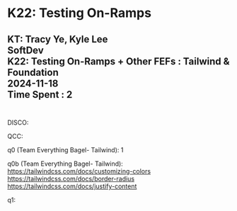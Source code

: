 # K22: Testing On-Ramps

KT: Tracy Ye, Kyle Lee <br />
SoftDev <br />
K22: Testing On-Ramps + Other FEFs : Tailwind & Foundation <br />
2024-11-18 <br />
Time Spent : 2 <br /> <br />
---

DISCO:

QCC:

q0 (Team Everything Bagel- Tailwind):
  1

q0b (Team Everything Bagel- Tailwind):
  https://tailwindcss.com/docs/customizing-colors <br />
  https://tailwindcss.com/docs/border-radius <br />
  https://tailwindcss.com/docs/justify-content

q1:

